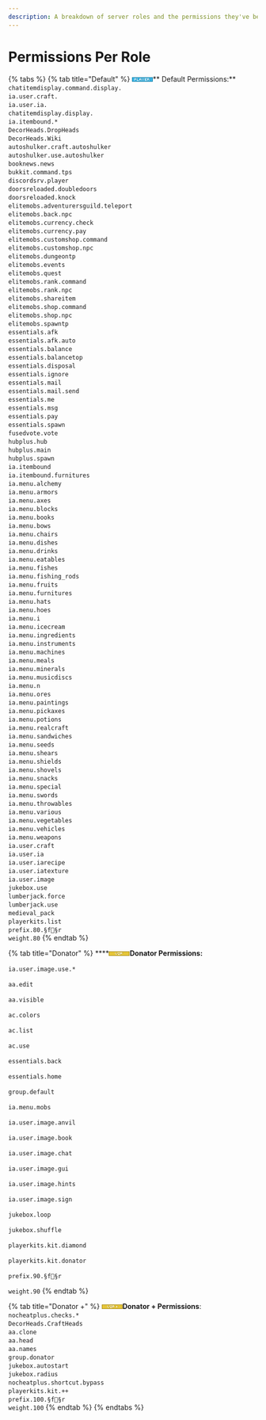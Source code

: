 ```yaml
---
description: A breakdown of server roles and the permissions they've been granted.
---
```


# Permissions Per Role

{% tabs %}
{% tab title="Default" %}
![](.gitbook/assets/player.png)** Default Permissions:**\
`chatitemdisplay.command.display.`\
`ia.user.craft.`\
`ia.user.ia. `\
`chatitemdisplay.display. `\
`ia.itembound.* `\
`DecorHeads.DropHeads `\
`DecorHeads.Wiki `\
`autoshulker.craft.autoshulker `\
`autoshulker.use.autoshulker `\
`booknews.news `\
`bukkit.command.tps `\
`discordsrv.player `\
`doorsreloaded.doubledoors `\
`doorsreloaded.knock `\
`elitemobs.adventurersguild.teleport `\
`elitemobs.back.npc `\
`elitemobs.currency.check `\
`elitemobs.currency.pay `\
`elitemobs.customshop.command `\
`elitemobs.customshop.npc `\
`elitemobs.dungeontp `\
`elitemobs.events `\
`elitemobs.quest `\
`elitemobs.rank.command `\
`elitemobs.rank.npc `\
`elitemobs.shareitem `\
`elitemobs.shop.command `\
`elitemobs.shop.npc `\
`elitemobs.spawntp `\
`essentials.afk `\
`essentials.afk.auto `\
`essentials.balance `\
`essentials.balancetop `\
`essentials.disposal `\
`essentials.ignore `\
`essentials.mail `\
`essentials.mail.send `\
`essentials.me `\
`essentials.msg `\
`essentials.pay `\
`essentials.spawn `\
`fusedvote.vote `\
`hubplus.hub `\
`hubplus.main `\
`hubplus.spawn `\
`ia.itembound `\
`ia.itembound.furnitures `\
`ia.menu.alchemy `\
`ia.menu.armors `\
`ia.menu.axes `\
`ia.menu.blocks `\
`ia.menu.books `\
`ia.menu.bows `\
`ia.menu.chairs `\
`ia.menu.dishes `\
`ia.menu.drinks `\
`ia.menu.eatables `\
`ia.menu.fishes `\
`ia.menu.fishing_rods `\
`ia.menu.fruits `\
`ia.menu.furnitures `\
`ia.menu.hats `\
`ia.menu.hoes `\
`ia.menu.i `\
`ia.menu.icecream `\
`ia.menu.ingredients `\
`ia.menu.instruments `\
`ia.menu.machines `\
`ia.menu.meals `\
`ia.menu.minerals `\
`ia.menu.musicdiscs `\
`ia.menu.n `\
`ia.menu.ores `\
`ia.menu.paintings `\
`ia.menu.pickaxes `\
`ia.menu.potions `\
`ia.menu.realcraft `\
`ia.menu.sandwiches `\
`ia.menu.seeds `\
`ia.menu.shears `\
`ia.menu.shields `\
`ia.menu.shovels `\
`ia.menu.snacks `\
`ia.menu.special `\
`ia.menu.swords `\
`ia.menu.throwables `\
`ia.menu.various `\
`ia.menu.vegetables `\
`ia.menu.vehicles `\
`ia.menu.weapons `\
`ia.user.craft `\
`ia.user.ia `\
`ia.user.iarecipe `\
`ia.user.iatexture `\
`ia.user.image `\
`jukebox.use `\
`lumberjack.force `\
`lumberjack.use `\
`medieval_pack `\
`playerkits.list `\
`prefix.80.§f§r `\
`weight.80`
{% endtab %}

{% tab title="Donator" %}
****![](.gitbook/assets/vip.png)**Donator Permissions:**

`ia.user.image.use.* `

`aa.edit `

`aa.visible `

`ac.colors `

`ac.list `

`ac.use `

`essentials.back `

`essentials.home `

`group.default `

`ia.menu.mobs `

`ia.user.image.anvil `

`ia.user.image.book `

`ia.user.image.chat `

`ia.user.image.gui `

`ia.user.image.hints `

`ia.user.image.sign `

`jukebox.loop `

`jukebox.shuffle `

`playerkits.kit.diamond `

`playerkits.kit.donator `

`prefix.90.§f§r `

`weight.90`
{% endtab %}

{% tab title="Donator +" %}
![](.gitbook/assets/vipplus.png)**Donator + Permissions**:\
`nocheatplus.checks.* `\
`DecorHeads.CraftHeads `\
`aa.clone `\
`aa.head `\
`aa.names `\
`group.donator `\
`jukebox.autostart `\
`jukebox.radius `\
`nocheatplus.shortcut.bypass `\
`playerkits.kit.++`\
`prefix.100.§f§r `\
`weight.100`
{% endtab %}
{% endtabs %}

